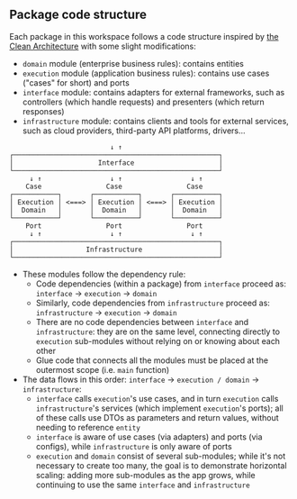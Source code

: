 ## Package code structure
Each package in this workspace follows a code structure inspired by [the Clean Architecture](https://blog.cleancoder.com/uncle-bob/2012/08/13/the-clean-architecture.html) with some slight modifications:
- `domain` module (enterprise business rules): contains entities
- `execution` module (application business rules): contains use cases ("cases" for short) and ports
- `interface` module: contains adapters for external frameworks, such as controllers (which handle requests) and presenters (which return responses)
- `infrastructure` module: contains clients and tools for external services, such as cloud providers, third-party API platforms, drivers...

```
                         ↓ ↑
┌───────────────────────────────────────────────────┐
│                     Interface                     │
└───────────────────────────────────────────────────┘
     ↓ ↑                 ↓ ↑                 ↓ ↑
    Case                Case                Case
┌───────────┐       ┌───────────┐       ┌───────────┐
│ Execution │ <===> │ Execution │ <===> │ Execution │
│  Domain   │       │  Domain   │       │  Domain   │
└───────────┘       └───────────┘       └───────────┘
    Port                Port                Port
     ↓ ↑                 ↓ ↑                 ↓ ↑
┌───────────────────────────────────────────────────┐
│                  Infrastructure                   │
└───────────────────────────────────────────────────┘
```
- These modules follow the dependency rule:
  - Code dependencies (within a package) from `interface` proceed as: `interface` -> `execution` -> `domain`
  - Similarly, code dependencies from `infrastructure` proceed as: `infrastructure` -> `execution` -> `domain`
  - There are no code dependencies between `interface` and `infrastructure`: they are on the same level, connecting directly to `execution` sub-modules without relying on or knowing about each other
  - Glue code that connects all the modules must be placed at the outermost scope (i.e. `main` function)
- The data flows in this order: `interface` -> `execution / domain` -> `infrastructure`:
  - `interface` calls `execution`'s use cases, and in turn `execution` calls `infrastructure`'s services (which implement `execution`'s ports); all of these calls use DTOs as parameters and return values, without needing to reference `entity`
  - `interface` is aware of use cases (via adapters) and ports (via configs), while `infrastructure` is only aware of ports
  - `execution` and `domain` consist of several sub-modules; while it's not necessary to create too many, the goal is to demonstrate horizontal scaling: adding more sub-modules as the app grows, while continuing to use the same `interface` and `infrastructure`
